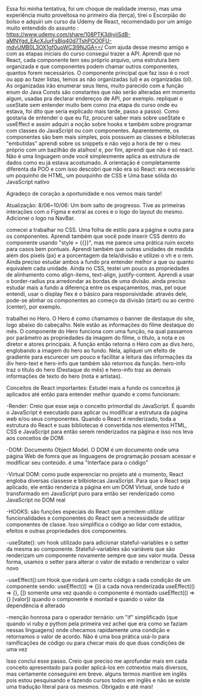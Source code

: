 Essa foi minha tentativa, foi um choque de realidade imenso, mas uma experiência muito proveitosa
no primeiro dia (terça), tirei o Escorpião do bolso e adquiri um curso da Udemy de React, recomendado por um amigo muito entendido do assunto : https://www.udemy.com/share/108PTK3@yiiSdB-aMNYgd_EAcXJurFsBiq40d7TshPOO0FU-mdvUMB0L3OX1gf0uoWC3l9NJGA==/
Com ajuda desse mesmo amigo e com as etapas iniciais do curso consegui trazer a API. Aprendi que no React, cada componente tem seu próprio arquivo, uma estrutura bem organizada e que componentes podem chamar outros componentes, quantos forem necessários. O componente principal que faz isso é o root ou app
ao fazer listas, temos as não organizadas (ul) e as organizadas (ol). As organizadas irão enumerar seus itens, muito parecido com a função enum do Java
Consts são constantes que não serão alteradas em momento algum, usadas pra declarar endereços de API, por exemplo.
repliquei o useState sem entender muito bem como (na etapa do curso onde eu estava, foi dito que seria explicado mais tarde, passo a passo). Como gostaria de entender o que eu fiz, procurei saber mais sobre useState e useEffect e assim adquiri a noção sobre hooks e também sobre programar com classes do JavaScript ou com componentes. Aparentemente, os componentes são bem mais simples, pois possuem as classes e bibliotecas "embutidas"
aprendi sobre os snippets e não vejo a hora de ter o meu próprio com um bazilhão de atalhos!
e, por fim, aprendi que não é só react. Não é uma linguagem onde você simplesmente aplica as estrutura de dados como eu já estava acostumado. A orientação é completamente diferenta da POO e com isso descobri que não era só React: era necessário um poquinho de HTML, um pouquinho de CSS e Uma base sólida do JavaScript nativo

Agradeço de coração a oportunidade e nos vemos mais tarde!

Atualização: 8/06~10/06:
Um bom salto de progresso. Tive as primeiras interações com o Figma e extraí as cores e o logo do layout do mesmo. Adicionei o logo na NavBar.

comecei a trabalhar no CSS. Uma folha de estilo para a página e outra para os componentes. Aprendi também que você pode inserir CSS dentro do componente usando "style = {{}}", mas me parece uma prática ruim exceto para casos bem pontuais. Aprendi também que outras unidades de medida além dos pixels (px) e a porcentagem da tela/divisão e utilizei o vh e o rem. Ainda preciso estudar ambos a fundo pra entender melhor a que ou quanto equivalem cada unidade. Ainda no CSS, testei um pouco as propriedades de alinhamento como align-items, text-align, justify-content. Aprendi a usar o border-radius pra arredondar as bordas de uma divisão.
ainda preciso estudar mais a fundo a diferença entre os espaçamentos, mas, pel oque entendi, usar o display flex é o básico para responsividade: através dele, pode-se alinhar os componentes ao começo da divisão (start) ou ao centro (center), por exemplo.

trabalhei no Hero. O Hero é como chamamos o banner de destaque do site, logo abaixo do cabeçalho. Nele estão as informações do filme destaque do mês. O componente do Hero funciona com uma função, na qual passamos por parâmetro as propriedades da imagem do filme, o título, a nota e os diretor e atores principais. A função então retorna o Hero com as divs hero, englobando a imagem do hero ao fundo. Nela, apliquei um efeito de gradiente para escurecer um pouco e facilitar a leitura das informações da div hero-text e hero-info que também são retornos da função. hero-info traz o título do hero (Destaque do mês) e hero-info traz as demais informações de texto do hero (nota e artistas).

Conceitos de React importantes:
Estudei mais a fundo os conceitos já aplicados até então para entender melhor quando e como funcionam:

-Render: Creio que esse seja o conceito primordial do JavaScript. É quando o JavaScript é executado para aplicar ou modificar a estrutura da página web e/ou seus componentes. Quando o React é renderizado, toda a estrutura do React e suas bibliotecas é convertida nos elementos HTML, CSS e JavaScript para então serem renderizados na página e isso nos leva aos conceitos de DOM:

-DOM: Documento Object Model. O DOM é um documento onde uma página Web de fomra que as linguagens de programação possam acessar e modificar seu conteúdo. é uma "Interface para o código"

-Virtual DOM: como pude experenciar no projeto até o momento, React engloba diversas classese e bilbiotecas JavaScript. Para que o React seja aplicado, ele então renderiza a página em um DOM Virtual, onde tudo é transformado em JavaScript puro para então ser renderizado como JavaScript no DOM real

-HOOKS: são funções especiais do React que permitem utilizar funcionalidades e componentes do React sem a necessidade de utilizar componentes de classe. Isso simplifica o código ao lidar com estados, efeitos e outras propriedades dos componentes.

-useState(): um hook utilizado para adicionar stateful-variables e o setter da mesma ao componente. Stateful-variables são variáveis que são renderizam um componente novamente sempre que seu valor muda. Dessa forma, usamos o setter para alterar o valor de estado e renderizar o valor novo

-useEffect():um Hook que rodará um certo código a cada condição de um componente sendo:
useEffect(() => {}) a cada nova renderizada
useEffect(() => {}, []) somente uma vez quando o componente é montado
useEffect(() => {} [valor]) quando o componente é montad e quando o valor da dependência é alterado

-menção honrosa para o operador ternário: um "if" simplificado (que quando vi ruby e python pela primeira vez achei que era como se faziam nessas linguagens) onde checamos rapidamente uma condição e retornamos o valor de acordo. Não é uma boa prática usá-lo para ramificações de código ou para checar mais do que duas condições de uma vez

Isso conclui esse passo. Creio que preciso me aprofundar mais em cada conceito apresentado para poder aplicá-los em cotnextos mais diversos, mas certamente conseguirei em breve. alguns termos mantive em inglês pois estou pesquisando e fazendo cursos todos em inglês e não se existe uma tradução literal para os mesmos. Obrigado e até mais!
